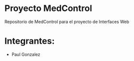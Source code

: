 # Proyecto MedControl
Repositorio de MedControl para el proyecto de Interfaces Web

# Integrantes:
- Paul Gonzalez
